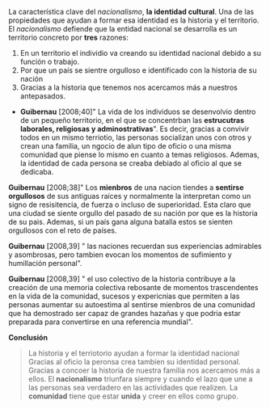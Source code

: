 La característica  clave del _nacionalismo_, **la identidad cultural**. Una de las propiedades que ayudan a formar esa identidad es la historia y el territorio.
El _nacionalismo_ defiende que la entidad nacional se desarrolla es un territorio concreto por **tres** razones:
1. En un territorio el individio va creando su identidad nacional debido a su función o trabajo.
2. Por que un país se sientre orgulloso e identificado con la historia de su nación
3. Gracias a la historia que tenemos nos acercamos más a nuestros antepasados.

- **Guibernau** [2008;40]" La vida de los individuos se desenvolvio dentro de un pequeño territorio, en el que se concentrban las **estrucutras laborales, religiosas y adminostrativas**". Es decir, gracias a convivir todos en un mismo terriotio, las personas socializan unos con otros y crean una familia, un ngocio de alun tipo de oficio o una misma comunidad que piense lo mismo en cuanto a temas religiosos. 
Ademas, la identidad de cada persona se creaba debiado al oficio al que se dedicaba.

**Guibernau** [2008;38]" Los **mienbros** de una nacion tiendes a **sentirse orgullosos** de sus antiguas raíces y normalmente la interpretan como un signo de resisitencia, de fuerza o incluso de superioridad. 
Esta claro que una ciudad se siente orgullo del pasado de su nación por que es la historia de su pais. Ademas, si un país gana alguna batalla estos se sienten orgullosos con el reto de países. 

**Guibernau** [2008,39] " las naciones recuerdan sus experiencias admirables y asombrosas, pero tambien evocan los momentos de sufimiento y humillación personal". 

**Guibernau** [2008,39] " el uso colectivo de la historia contribuye a la creación de una memoria colectiva rebosante de momentos trascendentes en la vida de la comunidad, sucesos y expericnias que permiten a las personas aumentar su autoestima al sentirse mienbros de una comunidad que ha demostrado ser capaz de grandes hazañas y que podria estar preparada para convertirse en una referencia mundial". 

**Conclusión**
> La historia y el terriotorio ayudan a formar la identidad  nacional
> Gracias al oficio la peronsa crea tambien su identidad personal.
> Gracias a concoer la historia de nuestra familia nos acercamos más a ellos. 
El **nacionalismo** triunfara siempre y cuando el lazo que une a las personas sea verdadero en las actividades que realizen. 
La **comunidad** tiene que estar **unida** y creer en ellos como grupo. 

